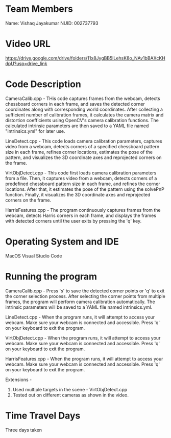 # Team Members

Name: Vishaq Jayakumar
NUID: 002737793

# Video URL

https://drive.google.com/drive/folders/11x8JygBB5lLehsK8o_NAv1bBAXcKHdpU?usp=drive_link

# Code Description

CameraCalib.cpp - THis code captures frames from the webcam, detects chessboard corners in each frame, and saves the detected corner coordinates along with corresponding world coordinates. After collecting a sufficient number of calibration frames, it calculates the camera matrix and distortion coefficients using OpenCV's camera calibration functions. The calculated intrinsic parameters are then saved to a YAML file named "intrinsics.yml" for later use.

LineDetect.cpp - This code loads camera calibration parameters, captures video from a webcam, detects corners of a specified chessboard pattern size in each frame, refines corner locations, estimates the pose of the pattern, and visualizes the 3D coordinate axes and reprojected corners on the frame.

VirtObjDetect.cpp -  This code first loads camera calibration parameters from a file. Then, it captures video from a webcam, detects corners of a predefined chessboard pattern size in each frame, and refines the corner locations. After that, it estimates the pose of the pattern using the solvePnP function. Finally, it visualizes the 3D coordinate axes and reprojected corners on the frame.

HarrisFeatures.cpp - The program continuously captures frames from the webcam, detects Harris corners in each frame, and displays the frames with detected corners until the user exits by pressing the 'q' key.

# Operating System and IDE

MacOS
Visual Studio Code

# Running the program

CameraCalib.cpp - Press 's' to save the detected corner points or 'q' to exit the corner selection process.  After selecting the corner points from multiple frames, the program will perform camera calibration automatically. The intrinsic parameters will be saved to a YAML file named intrinsics.yml.

LineDetect.cpp - When the program runs, it will attempt to access your webcam. Make sure your webcam is connected and accessible. Press 'q' on your keyboard to exit the program.

VirtObjDetect.cpp - When the program runs, it will attempt to access your webcam. Make sure your webcam is connected and accessible. Press 'q' on your keyboard to exit the program.

HarrisFeatures.cpp - When the program runs, it will attempt to access your webcam. Make sure your webcam is connected and accessible. Press 'q' on your keyboard to exit the program.

Extensions - 
1. Used multiple targets in the scene - VirtObjDetect.cpp
2. Tested out on different cameras as shown in the video.


# Time Travel Days

Three days taken
